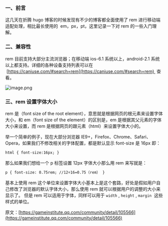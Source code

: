 ### 一、前言

这几天在折腾 hugo 博客的时候发现有不少的博客都全面使用了 rem 进行移动端适配处理，相比最长使用的  em，px，pt，这里记录一下对 rem 的一些入门理解。

### 二、兼容性

rem 目前支持大部分主流浏览器；在移动端 ios-6.1 系统以上，android-2.1 系统以上都支持。详细的各种设备支持列表可以在  [https://caniuse.com/#search=rem](https://caniuse.com/#search=rem)  查看。

![image.png](https://shub-1251708715.cos.ap-guangzhou.myqcloud.com/elog-cookbook-img/FueaRc-H255-CYs67EmLOl3NILTT.png)

### 三、rem 设置字体大小

rem 是（font size of the root element），意思就是根据网页的根元素来设置字体大小，和 em（font size of the element）的区别是，em 是根据其父元素的字体大小来设置，而 rem 是根据网页的跟元素（html）来设置字体大小的。

举一个简单的例子，现在大部分浏览器 IE9+，Firefox、Chrome、Safari、Opera，如果我们不修改相关的字体配置，都是默认显示 font-size 是 16px 即：

```html
html { font-size:16px; }
```

那么如果我们想给一个 p 标签设置 12px 字体大小那么用 rem 来写就是：

```html
p { font-size: 0.75rem; //12÷16=0.75（rem） }
```

基本上使用 rem 这个单位来设置字体大小基本上是这个套路，好处是假如用户自己修改了浏览器的默认字体大小，那么使用 rem 就可以根据用户的调整的大小来显示了。 但是 rem 可以适用于字体，同样可以用于 `width` , `height` , `margin`  这些样式的单位。

原文：[https://gameinstitute.qq.com/community/detail/105566](https://gameinstitute.qq.com/community/detail/105566)
